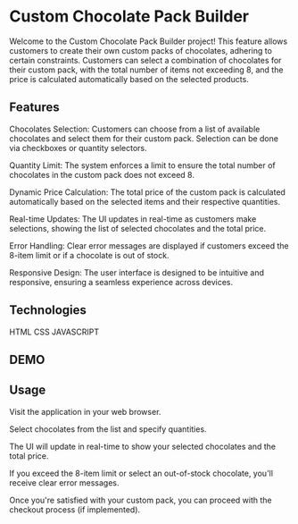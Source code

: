 # Custom Chocolate Pack Builder

Welcome to the Custom Chocolate Pack Builder project! This feature allows customers to create their own custom packs of chocolates, adhering to certain constraints. Customers can select a combination of chocolates for their custom pack, with the total number of items not exceeding 8, and the price is calculated automatically based on the selected products.

## Features

Chocolates Selection: Customers can choose from a list of available chocolates and select them for their custom pack. Selection can be done via checkboxes or quantity selectors.

Quantity Limit: The system enforces a limit to ensure the total number of chocolates in the custom pack does not exceed 8.

Dynamic Price Calculation: The total price of the custom pack is calculated automatically based on the selected items and their respective quantities.

Real-time Updates: The UI updates in real-time as customers make selections, showing the list of selected chocolates and the total price.

Error Handling: Clear error messages are displayed if customers exceed the 8-item limit or if a chocolate is out of stock.

Responsive Design: The user interface is designed to be intuitive and responsive, ensuring a seamless experience across devices.

## Technologies

HTML
CSS
JAVASCRIPT

## DEMO

## Usage

Visit the application in your web browser.

Select chocolates from the list and specify quantities.

The UI will update in real-time to show your selected chocolates and the total price.

If you exceed the 8-item limit or select an out-of-stock chocolate, you'll receive clear error messages.

Once you're satisfied with your custom pack, you can proceed with the checkout process (if implemented).
